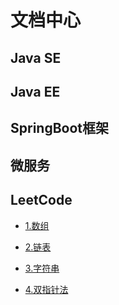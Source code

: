 # 文档中心



## Java SE





## Java EE





## SpringBoot框架





## 微服务





## LeetCode

- [1.数组](LeetCode/1.数组.md)
- [2.链表](LeetCode/2.链表.md)
- [3.字符串](LeetCode/3.字符串.md)

- [4.双指针法](LeetCode/4.双指针法.md)


